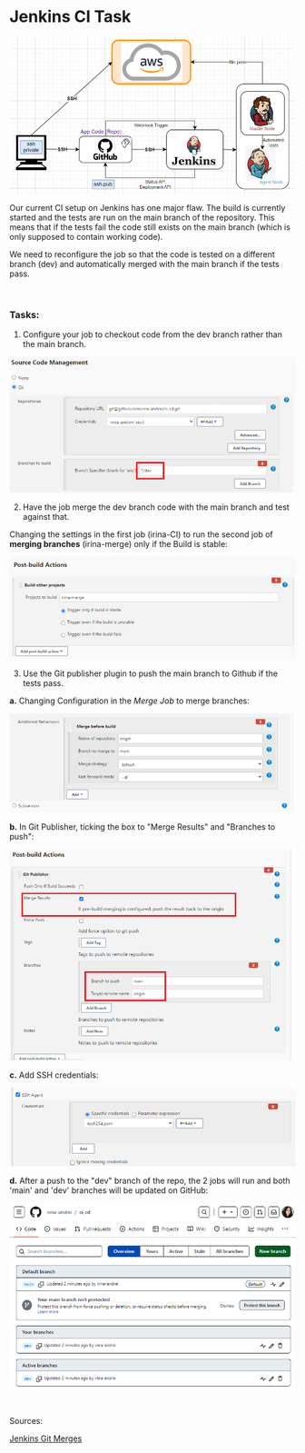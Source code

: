 # Jenkins CI Task

![AltText](Images/diagram.png)

Our current CI setup on Jenkins has one major flaw. The build is currently started and the tests are run on the main branch of the repository. This means that if the tests fail the code still exists on the main branch (which is only supposed to contain working code).

We need to reconfigure the job so that the code is tested on a different branch (dev) and automatically merged with the main branch if the tests pass.

<br>

### Tasks:

1. Configure your job to checkout code from the dev branch rather than the main branch.

![AltText](Images/branch.png)


2. Have the job merge the dev branch code with the main branch and test against that.

Changing the settings in the first job (irina-CI) to run the second job of **merging branches** (irina-merge) only if the Build is stable:

![AltText](Images/post_build.png)

3. Use the Git publisher plugin to push the main branch to Github if the tests pass.

**a.** Changing Configuration in the *Merge Job* to merge branches: 

![AltText](Images/additional.png)

**b.** In Git Publisher, ticking the box to "Merge Results" and "Branches to push":

![AltText](Images/git_publisher.png)

**c.** Add SSH credentials:

![AltText](Images/credentials_ssh.png)

**d.** After a push to the "dev" branch of the repo, the 2 jobs will run and both 'main' and 'dev' branches will be updated on GitHub:

![AltText](Images/github_branches.png)


<br>

Sources: 

[Jenkins Git Merges](https://andrewtarry.com/posts/jenkins_git_merges/)



